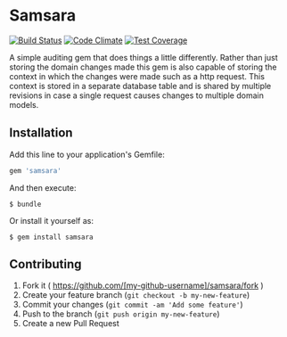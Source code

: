 # Samsara
[![Build Status](https://secure.travis-ci.org/tcnijmeijer/samsara.png?branch=master)](http://travis-ci.org/tcnijmeijer/samsara)
[![Code Climate](https://codeclimate.com/github/tcnijmeijer/samsara/badges/gpa.svg)](https://codeclimate.com/github/tcnijmeijer/samsara)
[![Test Coverage](https://codeclimate.com/github/tcnijmeijer/samsara/badges/coverage.svg)](https://codeclimate.com/github/tcnijmeijer/samsara)

A simple auditing gem that does things a little differently. Rather than just storing the domain changes made
this gem is also capable of storing the context in which the changes were made such as a http request. This
context is stored in a separate database table and is shared by multiple revisions in case a single request
causes changes to multiple domain models.

## Installation

Add this line to your application's Gemfile:

```ruby
gem 'samsara'
```

And then execute:

    $ bundle

Or install it yourself as:

    $ gem install samsara

## Contributing

1. Fork it ( https://github.com/[my-github-username]/samsara/fork )
2. Create your feature branch (`git checkout -b my-new-feature`)
3. Commit your changes (`git commit -am 'Add some feature'`)
4. Push to the branch (`git push origin my-new-feature`)
5. Create a new Pull Request
